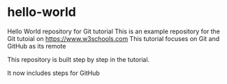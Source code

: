 # hello-world
Hello World repository for Git tutorial
This is an example repository for the Git tutoial on https://www.w3schools.com
This tutorial focuses on Git and GitHub as its remote

This repository is built step by step in the tutorial.

It now includes steps for GitHub
